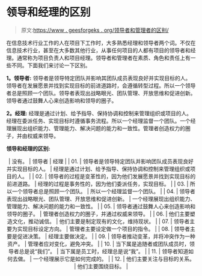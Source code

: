 # 领导和经理的区别

> 原文:[https://www . geesforgeks . org/领导者和管理者的区别/](https://www.geeksforgeeks.org/difference-between-leader-and-manager/)

在信息技术行业工作的人在项目下工作时，大多熟悉经理和领导者两个词。不仅在信息技术行业，甚至在大多数其他行业，从事任何项目的人都有项目的领导者和经理。通常称为项目负责人和项目经理。领导者和管理者在素质、角色和责任上有一些不同。下面我们来讨论一下区别。

**1。领导者:**
领导者是领导特定团队并影响其团队成员表现良好并实现目标的人。领导者在发展愿景并找到实现目标的前进道路时，会遵循转型过程。所以一个领导者总是照顾一个团队。领导者表现出战略眼光、团队管理、开放思维和促进创新。领导者通过鼓舞人心来创造影响和领导的圈子。

**2。经理:**
经理是通过计划、给予指导、保持协调和控制来管理组织或项目的人。经理在委派任务、实现目标时遵循事务流程。所以一个经理监督一个团队。一个经理展现出组织能力、管理能力、解决问题的能力和一致性。管理者创造权力的圈子，并由权威来领导。

**领导和经理的区别:**

<center>

| 没有。 | 领导者 | 经理 |
| 01. | 领导者是领导特定团队并影响团队成员表现良好并实现目标的人。 | 经理是通过计划、给予指导、保持协调和控制来管理组织或项目的人。 |
| 02. | 领导者的过程是变革性的，因为他们发展愿景并找到实现目标的前进道路。 | 经理的过程是事务性的，因为他们委派任务，实现目标。 |
| 03. | 所以一个领导者总是照顾一个团队。 | 所以一个经理监督一个团队。 |
| 04. | 领导者表现出战略眼光、团队管理、开放思维和促进创新。 | 一个经理展现出组织能力、管理能力、解决问题的能力和一致性。 |
| 05. | 领导者通过鼓舞人心来创造影响和领导的圈子。 | 管理者创造权力的圈子，并通过权威来领导。 |
| 06. | 他们主要塑造文化，推动诚信。 | 他们主要是制定现有的文化，维持现状。 |
| 07. | 领导者主要为实现目标设定方向。 | 管理者主要设定做一个项目的指令。 |
| 08. | 领导者主要是促进决策。 | 经理主要做决定。 |
| 09. | 领导者推动变革，并将冲突作为一种资产。 | 管理者应对变化，避免冲突。 |
| 10. | 当下属是追随者或团队成员时，领导者总是说“我们”。 | 当下属是员工时，经理总是说“我”。 |
| 11. | 领导者知道如何去做。 | 一个经理展示它是如何完成的。 |
| 12. | 他们主要关注与目标的关系。 | 他们主要围绕目标。 |

</center>